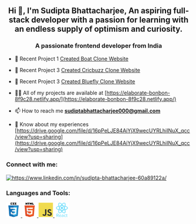 <h2 align="center"> Hi 👋, I'm Sudipta Bhattacharjee, An aspiring full-stack developer with a passion for learning with an endless
supply of optimism and curiosity.</h2>
<p>

</p>
<h3 align="center">A passionate frontend developer from India</h3>

- 🔭 Recent Project 1 [Created Boat Clone Website](https://dapper-melomakarona-2fdcba.netlify.app)

- 🔭 Recent Project 3 [Created Cricbuzz Clone Website](https://luxury-douhua-2f73cb.netlify.app/live.html)

- 🔭 Recent Project 3 [Created Bluefly Clone Website](https://effervescent-moxie-7cbfe5.netlify.app/)

- 👨‍💻 All of my projects are available at [https://elaborate-bonbon-8f9c28.netlify.app/](https://elaborate-bonbon-8f9c28.netlify.app/)

- 📫 How to reach me **sudiptabhattacharjee000@gmail.com**

- 📄 Know about my experiences [https://drive.google.com/file/d/16pPeLJE84AiYjX9wecUYRLhiINuX_qcc/view?usp=sharing](https://drive.google.com/file/d/16pPeLJE84AiYjX9wecUYRLhiINuX_qcc/view?usp=sharing)

<h3 align="left">Connect with me:</h3>
<p align="left">
<a href="https://linkedin.com/in/https://www.linkedin.com/in/sudipta-bhattacharjee-60a89122a/" target="blank"><img align="center" src="https://raw.githubusercontent.com/rahuldkjain/github-profile-readme-generator/master/src/images/icons/Social/linked-in-alt.svg" alt="https://www.linkedin.com/in/sudipta-bhattacharjee-60a89122a/" height="30" width="40" /></a>
</p>

<h3 align="left">Languages and Tools:</h3>
<p align="left"> <a href="https://www.w3schools.com/css/" target="_blank" rel="noreferrer"> <img src="https://raw.githubusercontent.com/devicons/devicon/master/icons/css3/css3-original-wordmark.svg" alt="css3" width="40" height="40"/> </a> <a href="https://www.w3.org/html/" target="_blank" rel="noreferrer"> <img src="https://raw.githubusercontent.com/devicons/devicon/master/icons/html5/html5-original-wordmark.svg" alt="html5" width="40" height="40"/> </a> <a href="https://developer.mozilla.org/en-US/docs/Web/JavaScript" target="_blank" rel="noreferrer"> <img src="https://raw.githubusercontent.com/devicons/devicon/master/icons/javascript/javascript-original.svg" alt="javascript" width="40" height="40"/> </a> <a href="https://reactjs.org/" target="_blank" rel="noreferrer"> <img src="https://raw.githubusercontent.com/devicons/devicon/master/icons/react/react-original-wordmark.svg" alt="react" width="40" height="40"/> </a> </p>
